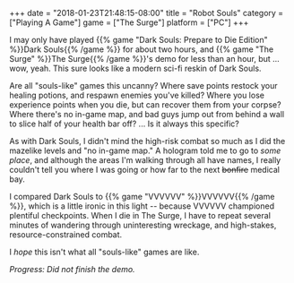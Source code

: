 +++
date = "2018-01-23T21:48:15-08:00"
title = "Robot Souls"
category = ["Playing A Game"]
game = ["The Surge"]
platform = ["PC"]
+++

I may only have played {{% game "Dark Souls: Prepare to Die Edition" %}}Dark Souls{{% /game %}} for about two hours, and {{% game "The Surge" %}}The Surge{{% /game %}}'s demo for less than an hour, but ... wow, yeah.  This sure looks like a modern sci-fi reskin of Dark Souls.

Are all "souls-like" games this uncanny?  Where save points restock your healing potions, and respawn enemies you've killed?  Where you lose experience points when you die, but can recover them from your corpse?  Where there's no in-game map, and bad guys jump out from behind a wall to slice half of your health bar off?  ... Is it always this specific?

As with Dark Souls, I didn't mind the high-risk combat so much as I did the mazelike levels and "no in-game map."  A hologram told me to go to <i>some place</i>, and although the areas I'm walking through all have names, I really couldn't tell you where I was going or how far to the next <s>bonfire</s> medical bay.

I compared Dark Souls to {{% game "VVVVVV" %}}VVVVVV{{% /game %}}, which is a little ironic in this light -- because VVVVVV championed plentiful checkpoints.  When I die in The Surge, I have to repeat several minutes of wandering through uninteresting wreckage, and high-stakes, resource-constrained combat.

I <i>hope</i> this isn't what all "souls-like" games are like.

<i>Progress: Did not finish the demo.</i>
